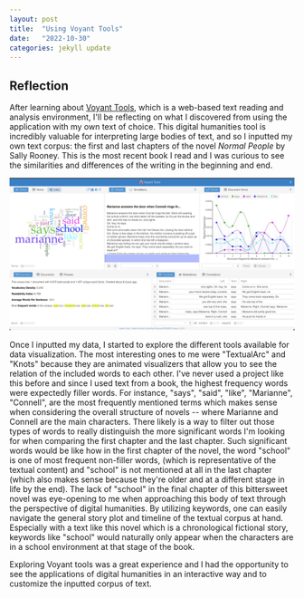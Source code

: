 ```yaml
---
layout: post
title:  "Using Voyant Tools"
date:   "2022-10-30"
categories: jekyll update
---
```


## Reflection
After learning about <a href="https://voyant-tools.org/">Voyant Tools</a>, which is a web-based text reading and analysis environment, I'll be reflecting on what I discovered from using the application with my own text of choice. This digital humanities tool is incredibly valuable for interpreting large bodies of text, and so I inputted my own text corpus: the first and last chapters of the novel <i>Normal People</i> by Sally Rooney. This is the most recent book I read and I was curious to see the similarities and differences of the writing in the beginning and end.

![jpeg](../assets/voyant.jpeg)

Once I inputted my data, I started to explore the different tools available for data visualization. The most interesting ones to me were "TextualArc" and "Knots" because they are animated visualizers that allow you to see the relation of the included words to each other. I've never used a project like this before and since I used text from a book, the highest frequency words were expectedly filler words. For instance, "says", "said", "like", "Marianne", "Connell", are the most frequently mentioned terms which makes sense when considering the overall structure of novels -- where Marianne and Connell are the main characters. There likely is a way to filter out those types of words to really distinguish the more significant words I'm looking for when comparing the first chapter and the last chapter. Such significant words would be like how in the first chapter of the novel, the word "school" is one of most frequent non-filler words, (which is representative of the textual content) and "school" is not mentioned at all in the last chapter (which also makes sense because they're older and at a different stage in life by the end). The lack of "school" in
the final chapter of this bittersweet novel was eye-opening to me when approaching this body
of text through the perspective of digital humanities. By utilizing keywords, one can easily
navigate the general story plot and timeline of the textual corpus at hand. Especially with
a text like this novel which is a chronological fictional story, keywords like "school"
would naturally only appear when the characters are in a school environment at that stage
of the book.

Exploring Voyant tools was a great experience and I had the opportunity to see the applications of digital humanities in an interactive way and to customize the inputted corpus of text.